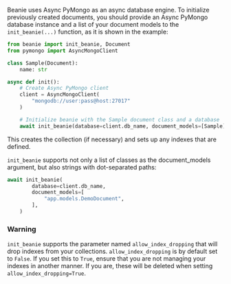 Beanie uses Async PyMongo as an async database engine. 
To initialize previously created documents, you should provide an Async PyMongo database instance 
and a list of your document models to the `init_beanie(...)` function, as it is shown in the example:

```python
from beanie import init_beanie, Document
from pymongo import AsyncMongoClient

class Sample(Document):
    name: str

async def init():
    # Create Async PyMongo client
    client = AsyncMongoClient(
        "mongodb://user:pass@host:27017"
    )

    # Initialize beanie with the Sample document class and a database
    await init_beanie(database=client.db_name, document_models=[Sample])
```

This creates the collection (if necessary) and sets up any indexes that are defined.


`init_beanie` supports not only a list of classes as the document_models argument, 
but also strings with dot-separated paths:

```python
await init_beanie(
        database=client.db_name,
        document_models=[
            "app.models.DemoDocument",
        ],
    )
```

### Warning

`init_beanie` supports the parameter named `allow_index_dropping` that will drop indexes from your collections. 
`allow_index_dropping` is by default set to `False`. If you set this to `True`, 
ensure that you are not managing your indexes in another manner. 
If you are, these will be deleted when setting `allow_index_dropping=True`.